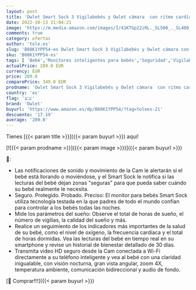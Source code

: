 ```yaml
---
layout: post
title: 'Owlet Smart Sock 3 Vigilabebés y Owlet cámara  con ritmo cardíaco y oxígeno'
date: 2022-10-13 21:04:21
image: 'https://m.media-amazon.com/images/I/41KTGp22iRL._SL500_._SL400_.jpg'
comments: true
category: ofertas
author: 'tole.es'
slug: 'B08K1YPP54-es Owlet Smart Sock 3 Vigilabebés y Owlet cámara con ritmo...'
sku: 'B08K1YPP54-es'
tags: [ 'Bebé','Monitores inteligentes para bebés','Seguridad','Vigilabebés','owlet','vigilabebés','🇪🇸', ]
actualPrice: 289.0 EUR
currency: EUR
price: 289.0
comparePrice: 349.0 EUR
prodname: 'Owlet Smart Sock 3 Vigilabebés y Owlet cámara  con ritmo cardíaco y oxígeno'
country: 'es'
flag: '🇪🇸'
brand: 'Owlet'
buyurl: 'https://www.amazon.es/dp/B08K1YPP54/?tag=tolees-21'
descuento: '17.19'
average: '289.0'
---
```


Tienes [{{< param title >}}]({{< param buyurl >}}) aqui!

[![{{< param prodname >}}]({{< param image >}})]({{< param buyurl >}})

🔎:

- Las notificaciones de sonido y movimiento de la Cam le alertarán si el bebé está llorando o moviéndose, y el Smart Sock le notifica si las lecturas del bebé dejan zonas "seguras" para que pueda saber cuándo su bebé realmente le necesita.
- Seguro. Protegido. Probado. Preciso: El monitor para bebés Smart Sock utiliza tecnología testada en la que padres de todo el mundo confían para controlar a los bebés todas las noches.
- Mide los parámetros del sueño: Observe el total de horas de sueño, el número de vigilias, la calidad del sueño y más.
- Realice un seguimiento de los indicadores más importantes de la salud de su bebé, como el nivel de oxígeno, la frecuencia cardíaca y el total de horas dormidas. Vea las lecturas del bebé en tiempo real en su smartphone y revise un historial de bienestar detallado de 30 días.
- Transmita video HD seguro desde la Cam conectada a Wi-Fi directamente a su teléfono inteligente y vea al bebé con una claridad inigualable, con visión nocturna, gran vista angular, zoom 4X, temperatura ambiente, comunicación bidireccional y audio de fondo.

[🛒 Comprar!!!]({{< param buyurl >}})
